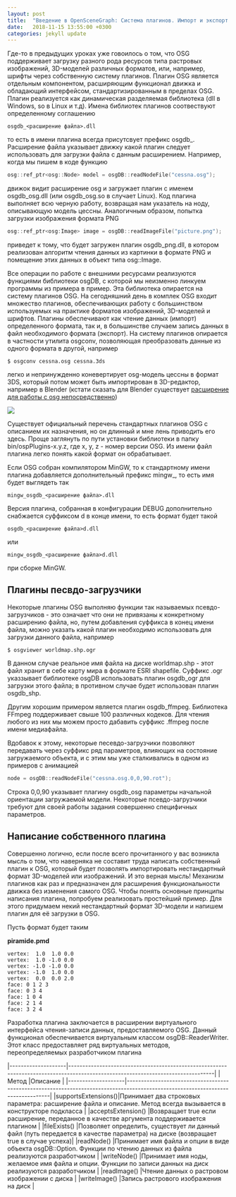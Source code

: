 ```yaml
---
layout: post
title:  "Введение в OpenSceneGraph: Система плагинов. Импорт и экспорт данных"
date:   2018-11-15 13:55:00 +0300
categories: jekyll update
---
```


Где-то в предыдущих уроках уже говоилось о том, что OSG поддерживает загрузку разного рода ресурсов типа растровых изображений, 3D-моделей различных форматов, или, например, шрифты через собственную систему плагинов. Плагин OSG является отдельным компонентом, расширяющим функционал движка и обладающий интерфейсом, стандартизированным в пределах OSG. Плагин реализуется как динамическая разделяемая библиотека (dll в Windows, so в Linux и т.д). Имена библиотек плагинов соотвествуют определенному соглашению

```
osgdb_<расширение файла>.dll
```

то есть в имени плагина всегда присутсвует префикс osgdb_. Расширение файла указывает движку какой плагин следует использовать для загрузки файла с данным расширением. Например, когда мы пишем в коде функцию

```cpp
osg::ref_ptr<osg::Node> model = osgDB::readNodeFile("cessna.osg");
```

движок видит расширение osg и загружает плагин с именем osgdb_osg.dll (или osgdb_osg.so в случает Linux). Код плагина выполняет всю черную работу, возвращая нам указатель на ноду, описывающую модель цессны. Аналогичным образом, попытка загрузки изображения формата PNG

```cpp
osg::ref_ptr<osg:Image> image = osgDB::readImageFile("picture.png");
```

приведет к тому, что будет загружен плагин osgdb_png.dll, в котором реализован алгоритм чтения данных из картинки в формате PNG и помещение этих данных в объект типа osg::Image.

Все операции по работе с внешними ресурсами реализуются функциями библиотеки osgDB, с которой мы неизменно линкуем программы из примера в пример. Эта библиотека опирается на систему плагинов OSG. На сегодняшний день в комплек OSG входит множество плагинов, обеспечивающих работу с большинством используемых на практике форматов изображений, 3D-моделей и шрифтов. Плагины обеспечивают как чтение данных (импорт) определенного формата, так и, в большинстве случаем запись данных в файл необходимого формата (экспорт). На систему плагинов опирается в частности утилита osgconv, позволяющая преобразовать данные из одного формата в другой, например

```
$ osgconv cessna.osg cessna.3ds
```

легко и непринужденно коневертирует osg-модель цессны в формат 3DS, который потом может быть импортирован в 3D-редактор, например в Blender (кстати сказать для Blender существует [расширение для работы с osg непосредственно](https://github.com/cedricpinson/osgexport))

![](https://habrastorage.org/webt/vy/dm/qm/vydmqm2a3evtdqxu2vtf_kknmrw.png)

Существует официальный перечень стандартных плагинов OSG с описанием их назначения, но он длинный и мне лень приводить его здесь. Проще заглянуть по пути установки библиотеки в папку bin/ospPlugins-x.y.z, где x, y, z - номер версии OSG. Из имени файл плагина легко понять какой формат он обрабатывает.

Если OSG собран компилятором MinGW, то к стандартному имени плагина добавляется дополнительный префикс mingw_, то есть имя будет выглядеть так

```
mingw_osgdb_<расширение файла>.dll
```

Версия плагина, собранная в конфигурации DEBUG дополнительно снабжается суффиксом d в конце имени, то есть формат будет такой

```
osgdb_<расширение файла>d.dll
```

или

```
mingw_osgdb_<расширение файла>d.dll
```

при сборке MinGW.

## Плагины песвдо-загрузчики

Некоторые лпагины OSG выполняю функции так называемых псевдо-загрузчиков - это означает что они не привязаны к конкретному расширению файла, но, путем добавления суффикса в конец имени файла, можно указать какой плагин необходимо использовать для загрузки данного файла, например

```
$ osgviewer worldmap.shp.ogr
```

В данном случае реальное имя файла на диске worldmap.shp - этот файл хранит в себе карту мира в формате ESRI shapefile. Суффикс .ogr указзывает библиотеке osgDB использовать плагин osgdb_ogr для загрузки этого файла; в противном случае будет использован плагин osgdb_shp.

Другим хорошим примером является плагин osgdb_ffmpeg. Библиотека FFmpeg поддерживает свыше 100 различных кодеков. Для чтения любого из них мы можем просто дабавить суффикс .ffmpeg после имени медиафайла.

Вдобавок к этому, некоторые песевдо-загрузчики позволяют передавать через суффикс ряд параметров, влияющих на состояние загружаемого объекта, и с этим мы уже сталкивались в одном из примеров с анимацией

```cpp
node = osgDB::readNodeFile("cessna.osg.0,0,90.rot");
```

Строка 0,0,90 указывает плагину osgdb_osg параметры начальной ориентации загружаемой модели. Некоторые псевдо-загрузчики требуют для своей работы задания совершенно специфичных параметров.

## Написание собственного плагина

Совершенно логично, если после всего прочитанного у вас возникла мысль о том, что наверняка не составит труда написать собственный плагин к OSG, который будет позволять импортировать нестандартный формат 3D-моделей или изображений. И это верная мысль! Механизм плагинов как раз и предназначен для расширения функциональности движка без изменения самого OSG. Чтобы понять основные принципы написания плагина, попробуем реализовать простейший пример. Для этого придумаем некий нестандартный формат 3D-модели и напишем плагин для её загрузки в OSG.

Пусть формат будет таким

**piramide.pmd**
```
vertex:  1.0  1.0 0.0
vertex:  1.0 -1.0 0.0
vertex: -1.0 -1.0 0.0
vertex: -1.0  1.0 0.0
vertex:  0.0  0.0 2.0
face: 0 1 2 3
face: 0 3 4
face: 1 0 4
face: 2 1 4
face: 3 2 4
```

Разработка плагина заключается в расширении виртуального интерфейса чтения-записи данных, предоставляемого OSG. Данный функционал обеспечивается виртуальным классом osgDB::ReaderWriter. Этот класс предоставляет ряд виртуальных методов, переопределяемых разработчиком плагина

|--------------------|---------------------------------------------------------------------------------------------------------------------------------|
|Метод               |Описание                                                                                                                         |
|--------------------|---------------------------------------------------------------------------------------------------------------------------------|
|supportsExtensions()|Принимает два строковых параметра: расширение файла и описание. Метод всегда вызывается в конструкторе подкласса                 |
|acceptsExtension()  |Возвращает true если расширение, переданное в качестве аргумента поддерживается плагином                                         |
|fileExists()        |Позволяет определить, существует ли данный файл (путь передается в качестве параметра) на диске (возвращает true в случае успеха)|
|readNode()          |Принимает имя файла и опции в виде объекта osgDB::Option. Функции по чтению данных из файла реализуются разработчиком            |
|writeNode()         |Принимает имя ноды, желаемое имя файла и опции. Функции по записи данных на диск реализуются разработчиком                       |
|readImage()         |Чтение данных о растровом изображении с диска                                                                                    |
|writeImage()        |Запись растрового изображения на диск                                                                                            |

